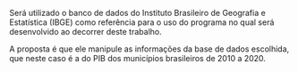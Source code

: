 Será utilizado o banco de dados do Instituto Brasileiro de Geografia e Estatística (IBGE) como referência para o uso do programa no qual será desenvolvido ao decorrer deste trabalho.

A proposta é que ele manipule as informações da base de dados escolhida, que neste caso é a do PIB dos municípios brasileiros de 2010 a 2020.
